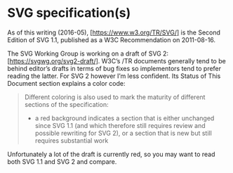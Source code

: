 # SVG specification(s)

As of this writing (2016-05),
[https://www.w3.org/TR/SVG/] is the Second Edition of SVG 1.1,
published as a W3C Recommendation on 2011-08-16.

The SVG Working Group is working on a draft of SVG 2: [https://svgwg.org/svg2-draft/].
W3C’s /TR documents generally tend to be behind editor’s drafts in terms of bug fixes
so implementors tend to prefer reading the latter.
For SVG 2 however I’m less confident.
Its Status of This Document section explains a color code:

> Different coloring is also used to mark the maturity of different sections of the specification:
> * a red background indicates a section that is either unchanged since SVG 1.1
>   (and which therefore still requires review and possible rewriting for SVG 2),
>   or a section that is new but still requires substantial work

Unfortunately a lot of the draft is currently red,
so you may want to read both SVG 1.1 and SVG 2 and compare.

[https://www.w3.org/TR/SVG/]: https://www.w3.org/TR/SVG/
[https://svgwg.org/svg2-draft/]: https://svgwg.org/svg2-draft/
